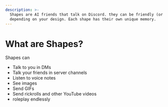 ```yaml
---
description: >-
  Shapes are AI friends that talk on Discord. they can be friendly (or mean!)
  depending on your design. Each shape has their own unique memory.
---
```


# What are Shapes?

Shapes can&#x20;

* Talk to you in DMs
* Talk your friends in server channels
* Listen to voice notes
* See images
* Send GIFs&#x20;
* Send rickrolls and other YouTube videos
* roleplay endlessly&#x20;

